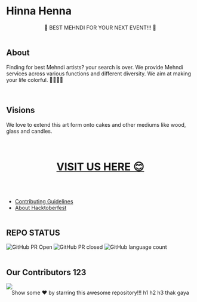 # Hinna Henna 

<!-- <img width ="600" src="https://webneel.com/daily/sites/default/files/images/daily/11-2015/1-bridal-mehndi-designs-simple.jpg">s -->
<div  align="center"> 🌹 BEST MEHNDI FOR YOUR NEXT EVENT!!! 🌹 </div>

<br>

## About
<p> Finding for best Mehndi artists? your search is over. We provide Mehndi services across various functions and different diversity. We aim at making your life colorful. 🧡🧡🧡🧡 </p>
<br>

## Visions 
 We love to extend this art form onto cakes and other mediums like wood, glass and candles.

<br>

<div align="center"> 
     <a href= "https://hinna-henna.vercel.app/">
       <h1> VISIT US HERE 😊 </h1> </a>

  </div>

<br><br>

-   <a href= "https://github.com/MitAbhay/hinna-henna/blob/main/Contributing.md">Contributing Guidelines</a>
-   <a href= "https://github.com/MitAbhay/hinna-henna/blob/main/Hacktoberfest.md">About Hacktoberfest</a>
<br><br>

## REPO STATUS
![GitHub PR Open](https://img.shields.io/github/issues-pr/MitAbhay/hinna-henna?style=for-the-badge&color=aqua)
![GitHub PR closed](https://img.shields.io/github/issues-pr-closed-raw/MitAbhay/hinna-henna?style=for-the-badge&color=blue)
![GitHub language count](https://img.shields.io/github/languages/count/MitAbhay/hinna-henna?style=for-the-badge&color=brightgreen)
<br><br>
## Our Contributors 123
<a href="https://github.com/MitAbhay/hinna-henna/graphs/contributors">
  <img src="https://contrib.rocks/image?repo=MitAbhay/hinna-henna" />
</a>

<br>
<div align="center">
Show some ❤️ by starring this awesome repository!!!
h1
h2
h3
thak gaya
</div>

